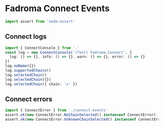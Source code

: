 # Fadroma Connect Events

```typescript
import assert from 'node:assert'
```

## Connect logs

```typescript
import { ConnectConsole } from '.'
const log = new ConnectConsole('(Test) Fadroma.Connect', {
  log: () => {}, info: () => {}, warn: () => {}, error: () => {}
})
log.noName({})
log.supportedChains()
log.selectedChain()
log.selectedChain({})
log.selectedChain({ chain: 'x' })
```

## Connect errors

```typescript
import { ConnectError } from './connect-events'
assert.ok(new ConnectError.NoChainSelected() instanceof ConnectError)
assert.ok(new ConnectError.UnknownChainSelected() instanceof ConnectError)
```
